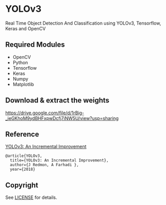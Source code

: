 # YOLOv3
Real Time Object Detection And Classification using YOLOv3, Tensorflow, Keras and OpenCV


## Required Modules
- OpenCV
- Python    
- Tensorflow  
- Keras
- Numpy
- Matplotlib

 ## Download & extract the weights
https://drive.google.com/file/d/1rBig-_ieGKhoM9ydBHFxpwDcfj7iNW5U/view?usp=sharing 

## Reference

[YOLOv3: An Incremental Improvement](https://pjreddie.com/media/files/papers/YOLOv3.pdf)
	
	@article{YOLOv3,  
	  title={YOLOv3: An Incremental Improvement},  
	  author={J Redmon, A Farhadi },
	  year={2018}



## Copyright
See [LICENSE](LICENSE) for details.
